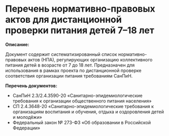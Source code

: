 # Перечень нормативно-правовых актов для дистанционной проверки питания детей 7–18 лет

**Описание:**

Документ содержит систематизированный список нормативно-правовых актов (НПА), регулирующих организацию коллективного питания детей в возрасте от 7 до 18 лет. Предназначен для использования в рамках проекта по дистанционной проверке соответствия организации питания требованиям СанПиН.

**Перечень документов:**
- СанПиН 2.3/2.4.3590-20 «Санитарно-эпидемиологические требования к организации общественного питания населения»
- СП 2.4.3648-20 «Санитарно-эпидемиологические требования к организациям воспитания и обучения, отдыха и оздоровления детей и молодёжи»
- Федеральный закон № 273-ФЗ «Об образовании в Российской Федерации»
